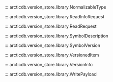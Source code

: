::: arcticdb.version_store.library.NormalizableType

::: arcticdb.version_store.library.ReadInfoRequest

::: arcticdb.version_store.library.ReadRequest

::: arcticdb.version_store.library.SymbolDescription

::: arcticdb.version_store.library.SymbolVersion

::: arcticdb.version_store.library.VersionedItem

::: arcticdb.version_store.library.VersionInfo

::: arcticdb.version_store.library.WritePayload
